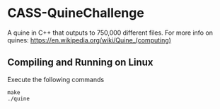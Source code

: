 # CASS-QuineChallenge
A quine in C++ that outputs to 750,000 different files. For more info on quines: https://en.wikipedia.org/wiki/Quine_(computing) 

## Compiling and Running on Linux
Execute the following commands
```
make
./quine
```
